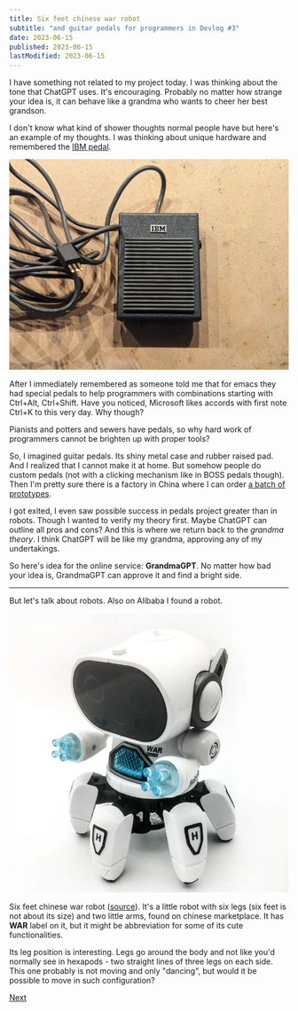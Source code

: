 ```yaml
---
title: Six feet chinese war robot
subtitle: "and guitar pedals for programmers in Devlog #3"
date: 2023-06-15
published: 2023-06-15
lastModified: 2023-06-15
---
```


I have something not related to my project today. I was thinking about the tone that ChatGPT uses. It's encouraging. Probably no matter how strange your idea is, it can behave like a grandma who wants to cheer her best grandson.

I don't know what kind of shower thoughts normal people have but here's an example of my thoughts. I was thinking about unique hardware and remembered the [IBM pedal](https://twitter.com/TubeTimeUS/status/1668769287023235072).

![A pedal with IBM logo](./ibm-pedal.jpeg)

After I immediately remembered as someone told me that for emacs they had special pedals to help programmers with combinations starting with Ctrl+Alt, Ctrl+Shift. Have you noticed, Microsoft likes accords with first note Ctrl+K to this very day. Why though?

Pianists and potters and sewers have pedals, so why hard work of programmers cannot be brighten up with proper tools?

So, I imagined guitar pedals. Its shiny metal case and rubber raised pad. And I realized that I cannot make it at home. But somehow people do custom pedals (not with a clicking mechanism like in BOSS pedals though). Then I'm pretty sure there is a factory in China where I can order [a batch of prototypes](https://www.alibaba.com/product-detail/1590B-Hammond-Box-Aluminum-Box-Aluminum_60336478083.html).

I got exited, I even saw possible success in pedals project greater than in robots. Though I wanted to verify my theory first. Maybe ChatGPT can outline all pros and cons? And this is where we return back to the _grandma theory_. I think ChatGPT will be like my grandma, approving any of my undertakings.

So here's idea for the online service: **GrandmaGPT**. No matter how bad your idea is, GrandmaGPT can approve it and find a bright side.

---

But let's talk about robots. Also on Alibaba I found a robot.

![Little cute robot with six legs and two little arms, ](../make/robot/six-feet-chinese-war-robot.webp)

Six feet chinese war robot ([source](https://www.alibaba.com/product-detail/Six-Feet-B-O-Dancing-Robot_1600060530606.html)). It's a little robot with six legs (six feet is not about its size) and two little arms, found on chinese marketplace. It has **WAR** label on it, but it might be abbreviation for some of its cute functionalities.

Its leg position is interesting. Legs go around the body and not like you'd normally see in hexapods - two straight lines of three legs on each side. This one probably is not moving and only "dancing", but would it be possible to move in such configuration?


[Next](/devlog/4)